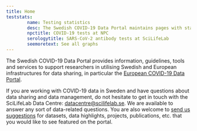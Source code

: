 ```yaml
---
title: Home
teststats:
        name: Testing statistics
        desc: The Swedish COVID-19 Data Portal maintains pages with statistics on COVID-19 tests carried out at the [National Pandemic Center](/data_types/health_data/npc-statistics/) (up until December 2020) as well as on SARS-CoV-2 antibody tests carried out at the [SciLifeLab Autoimmunity and Serology profiling facility](/data_types/health_data/serology-statistics/) (updated manually).
        npctitle: COVID-19 tests at NPC
        serologytitle: SARS-CoV-2 antibody tests at SciLifeLab
        seemoretext: See all graphs
---
```


The Swedish COVID-19 Data Portal provides information, guidelines, tools and services to support researchers in utilising Swedish and European infrastructures for data sharing, in particular the [European COVID-19 Data Portal](https://covid19dataportal.org).

If you are working with COVID-19 data in Sweden and have questions about data sharing and data management, do not hesitate to get in touch with the SciLifeLab Data Centre: [datacentre@scilifelab.se](mailto:datacentre@scilifelab.se). We are available to answer any sort of data-related questions. You are also welcome to [send us suggestions](/suggestions/) for datasets, data highlights, projects, publications, etc. that you would like to see featured on the portal.
